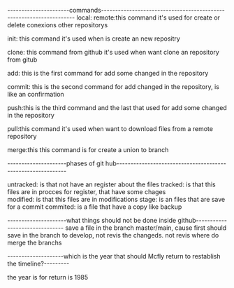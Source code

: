 
----------------------commands--------------------------------------------------------------------
local: 
remote:this command it's used for create or delete conexions other repositorys

init: this command it's used when is create 
 an new repositry 

clone: this command from github it's  used when want clone an repository from gitub

add: this is the first command for add some changed in the repository 

commit: this is the second command for add changed in the repository, is like an confirmation 

push:this is the third command and the last that used for add some changed in the repository 

pull:this command it's used when want to download files from a remote repository 

merge:this this command is for create a union to branch

---------------------phases of git hub------------------------------------------------------------



untracked:
is that not have an register about the files 
tracked:
is that this files are in procces for register, that have some chages  
modified:
is that this files are in modifications 
stage: 
is an files that are save for a commit 
commited: 
is a file that have a copy like backup







---------------------what things should not be done inside github-------------------------------
save a file in the branch master/main, cause first should save in the branch to develop,
not revis the changeds.
not revis where do merge the branchs


--------------------which is the year that should Mcfly return to restablish the timeline?---------

the year is for return is 1985

